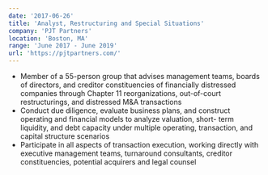 ```yaml
---
date: '2017-06-26'
title: 'Analyst, Restructuring and Special Situations'
company: 'PJT Partners'
location: 'Boston, MA'
range: 'June 2017 - June 2019'
url: 'https://pjtpartners.com/'
---
```


- Member of a 55-person group that advises management teams, boards of directors, and creditor constituencies of financially distressed companies through Chapter 11 reorganizations, out-of-court restructurings, and distressed M&A transactions
- Conduct due diligence, evaluate business plans, and construct operating and financial models to analyze valuation, short- term liquidity, and debt capacity under multiple operating, transaction, and capital structure scenarios
- Participate in all aspects of transaction execution, working directly with executive management teams, turnaround consultants, creditor constituencies, potential acquirers and legal counsel
